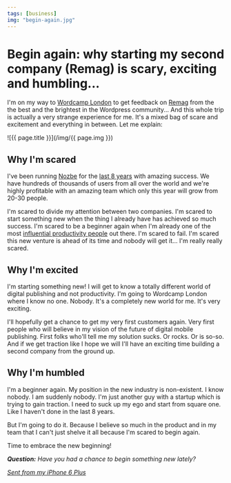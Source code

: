 ```yaml
---
tags: [business]
img: "begin-again.jpg"
---
```


# Begin again: why starting my second company (Remag) is scary, exciting and humbling...

I'm on my way to [Wordcamp London](http://london.wordcamp.org/2015/) to get feedback on [Remag][] from the the best and the brightest in the Wordpress community... And this whole trip is actually a very strange experience for me. It's a mixed bag of scare and excitement and everything in between. Let me explain:

<!--More-->

![{{ page.title }}](/img/{{ page.img }})

## Why I'm scared

I've been running [Nozbe][n] for the [last 8 years](https://sliwinski.com/8nozbe) with amazing success. We have hundreds of thousands of users from all over the world and we're highly profitable with an amazing team which only this year will grow from 20-30 people.

I'm scared to divide my attention between two companies. I'm scared to start something new when the thing I already have has achieved so much success. I'm scared to be a beginner again when I'm already one of the most [influential productivity people](https://sliwinski.com/iamnumberfour) out there. I'm scared to fail. I'm scared this new venture is ahead of its time and nobody will get it... I'm really really scared. 

## Why I'm excited

I'm starting something new! I will get to know a totally different world of digital publishing and not productivity. I'm going to Wordcamp London where I know no one. Nobody. It's a completely new world for me. It's very exciting. 

I'll hopefully get a chance to get my very first customers again. Very first people who will believe in my vision of the future of digital mobile publishing. First folks who'll tell me my solution sucks. Or rocks. Or is so-so. And if we get traction like I hope we will I'll have an exciting time building a second company from the ground up. 

## Why I'm humbled

I'm a beginner again. My position in the new industry is non-existent. I know nobody. I am suddenly nobody. I'm just another guy with a startup which is trying to gain traction. I need to suck up my ego and start from square one. Like I haven't done in the last 8 years.

But I'm going to do it. Because I believe so much in the product and in my team that I can't just shelve it all because I'm scared to begin again.

Time to embrace the new beginning!

***Question:*** *Have you had a chance to begin something new lately?*

*[Sent from my iPhone 6 Plus](https://sliwinski.com/6pluslove)*

[I]: http://info.productivemag.com/go/es
[G]: http://info.productivemag.com/go/esa
[iMagazine]: http://iMagazine.pl
[Dropbox]: http://db.tt/kD7Liux
[Evernote]: /how-i-use-evernote
[It's all about Passion!]: /passion
[Nozbe]: https://nozbe.com/
[Remag]: https://Remag.me/
[#iPadOnly]: https://michael.gratis/ipadonly/
[Productive! Magazine]: http://productivemag.com/
[Productive! Show]: /show
[Twitter]: http://twitter.com/MSliwinski

[n]: https://michael.gratis/nozbe